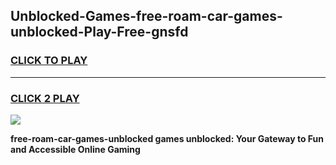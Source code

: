 
## Unblocked-Games-free-roam-car-games-unblocked-Play-Free-gnsfd
<h3>
<a href="https://premium76.site?title=free-roam-car-games-unblocked&ref=09A">CLICK TO PLAY</a></h3>
<hr>

<h3>
<a href="https://premium76.site?title=free-roam-car-games-unblocked&ref=09A">CLICK 2 PLAY</a>
  
</h3>

<a href="https://premium76.site?title=free-roam-car-games-unblocked&ref=09A"><img src="https://clearcache.store/games.png"></a>


**free-roam-car-games-unblocked games unblocked: Your Gateway to Fun and Accessible Online Gaming**
